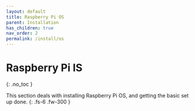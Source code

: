 ```yaml
---
layout: default
title: Raspberry Pi OS
parent: Installation
has_children: true
nav_order: 2
permalink: /install/os
---
```

# Raspberry Pi IS
{: .no_toc }

This section deals with installing Raspberry Pi OS, and getting the basic set up done.
{: .fs-6 .fw-300 }
